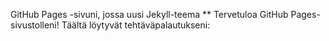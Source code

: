 GitHub Pages -sivuni, jossa uusi Jekyll-teema
** Tervetuloa GitHub Pages-sivustolleni!
Täältä löytyvät tehtäväpalautukseni:

